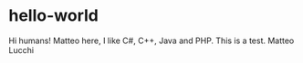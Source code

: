 # hello-world

Hi humans!
Matteo here, I like C#, C++, Java and PHP.
This is a test.
Matteo Lucchi

